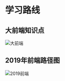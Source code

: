 # 学习路线

## 大前端知识点

![大前端](/img/road/frontdev.jpg)

## 2019年前端路径图

![2019前端](/img/road/roadmaps.png)

